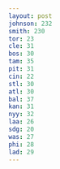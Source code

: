 ```yaml
---
layout: post
johnson: 232
smith: 230
tor: 23
cle: 31
bos: 30
tam: 35
pit: 31
cin: 22
stl: 30
atl: 30
bal: 37
kan: 31
nyy: 32
laa: 26
sdg: 20
was: 27
phi: 28
lad: 29
---
```


